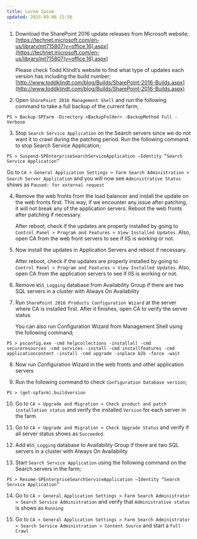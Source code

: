 ```yaml
---
title: Lorem Ipsum
updated: 2015-09-06 15:56
---
```


1. Download the SharePoint 2016 update releases from Microsoft website;
[https://technet.microsoft.com/en-us/library/mt715807(v=office.16).aspx](https://technet.microsoft.com/en-us/library/mt715807(v=office.16).aspx)

   Please check Todd Klindt’s website to find what type of updates each version has including the build number;
[http://www.toddklindt.com/blog/Builds/SharePoint-2016-Builds.aspx](http://www.toddklindt.com/blog/Builds/SharePoint-2016-Builds.aspx)

2. Open `SharePoint 2016 Management Shell` and run the following command to take a full backup of the current farm;

```
PS > Backup-SPFarm -Directory <BackupFolder> -BackupMethod Full -Verbose
```

3. Stop `Search Service Application` on the Search servers since we do not want it to crawl during the patching period. Run the following command to stop Search Service Application;

```
PS > Suspend-SPEnterpriseSearchServiceApplication –Identity “Search Service Application”
```

   Go to `CA > General Application Settings > Farm Search Administration > Search Server Application` and you will now see `Administrative Status` shows as `Paused: for external request`

4. Remove the web fronts from the load balancer and install the update on the web fronts first. This way, if we encounter any issue after patching, it will not break any of the application servers. Reboot the web fronts after patching if necessary.

   After reboot, check if the updates are properly installed by going to `Control Panel > Program and Features > View Installed Updates`. Also, open CA from the web front servers to see if IIS is working or not. 

5. Now install the updates in Application Servers and reboot if necessary. 

   After reboot, check if the updates are properly installed by going to `Control Panel > Program and Features > View Installed Updates`. Also, open CA from the application servers to see if IIS is working or not. 

6. Remove `WSS_Logging` database from Availability Group if there are two SQL servers in a cluster with Always On Availability

7. Run `SharePoint 2016 Products Configuration Wizard` at the server where CA is installed first. After it finishes, open CA to verify the server status.

   You can also run Configuration Wizard from Management Shell using the following command;
   
```
PS > psconfig.exe -cmd helpcollections -installall -cmd secureresources -cmd services -install -cmd installfeatures -cmd applicationcontent -install -cmd upgrade -inplace b2b -force -wait
```

8. Now run Configuration Wizard in the web fronts and other application servers

9. Run the following command to check `Configuration Database version`;

```
PS > (get-spfarm).buildversion
```

10. Go to `CA > Upgrade and Migration > Check product and patch installation status` and verify the installed `Version` for each server in the farm

11. Go to `CA > Upgrade and Migration > Check Upgrade Status` and verify if all server status shows as `Succeeded`.

12. Add `WSS_Logging` database to Availability Group if there are two SQL servers in a cluster with Always On Availability
13. Start `Search Service Application` using the following command on the Search servers in the farm;

```
PS > Resume-SPEnterpriseSearchServiceApplication –Identity “Search Service Application”
```

14. Go to `CA > General Application Settings > Farm Search Administrator > Search Service Administration` and verify that `Administrative status` is shows as `Running`

15. Go to `CA > General Application Settings > Farm Search Administrator > Search Service Administration > Content Source` and start a `Full Crawl`

